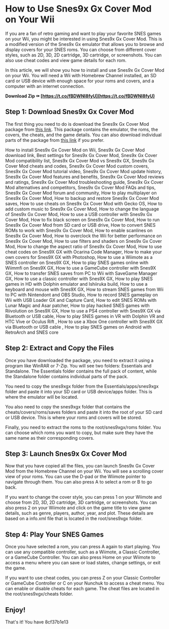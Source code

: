 # How to Use Snes9x Gx Cover Mod on Your Wii
 
If you are a fan of retro gaming and want to play your favorite SNES games on your Wii, you might be interested in using Snes9x Gx Cover Mod. This is a modified version of the Snes9x Gx emulator that allows you to browse and display covers for your SNES roms. You can choose from different cover styles, such as 2D, 3D, 2D cartridge, 3D cartridge, or screenshots. You can also use cheat codes and view game details for each rom.
 
In this article, we will show you how to install and use Snes9x Gx Cover Mod on your Wii. You will need a Wii with Homebrew Channel installed, an SD card or USB device with enough space for your roms and covers, and a computer with an internet connection.
 
**Download Zip ✑ [https://t.co/fBDWNI8fyU](https://t.co/fBDWNI8fyU)**


 
## Step 1: Download Snes9x Gx Cover Mod
 
The first thing you need to do is download the Snes9x Gx Cover Mod package from [this link](https://archive.org/details/WiiSNES9XGXCoverView). This package contains the emulator, the roms, the covers, the cheats, and the game details. You can also download individual parts of the package from [this link](https://archive.org/details/WiiSNES9XGXListView) if you prefer.
 
How to install Snes9x Gx Cover Mod on Wii,  Snes9x Gx Cover Mod download link,  Best settings for Snes9x Gx Cover Mod,  Snes9x Gx Cover Mod compatibility list,  Snes9x Gx Cover Mod vs Snes9x GX,  Snes9x Gx Cover Mod cheats and codes,  Snes9x Gx Cover Mod custom covers,  Snes9x Gx Cover Mod tutorial video,  Snes9x Gx Cover Mod update history,  Snes9x Gx Cover Mod features and benefits,  Snes9x Gx Cover Mod reviews and ratings,  Snes9x Gx Cover Mod troubleshooting guide,  Snes9x Gx Cover Mod alternatives and competitors,  Snes9x Gx Cover Mod FAQs and tips,  Snes9x Gx Cover Mod forum and community,  How to play multiplayer on Snes9x Gx Cover Mod,  How to backup and restore Snes9x Gx Cover Mod saves,  How to use cheats on Snes9x Gx Cover Mod with Gecko OS,  How to add custom music to Snes9x Gx Cover Mod,  How to change the language of Snes9x Gx Cover Mod,  How to use a USB controller with Snes9x Gx Cover Mod,  How to fix black screen on Snes9x Gx Cover Mod,  How to run Snes9x Gx Cover Mod from SD card or USB drive,  How to convert SNES ROMs to work with Snes9x Gx Cover Mod,  How to enable scanlines on Snes9x Gx Cover Mod,  How to overclock the Wii for better performance on Snes9x Gx Cover Mod,  How to use filters and shaders on Snes9x Gx Cover Mod,  How to change the aspect ratio of Snes9x Gx Cover Mod,  How to use cheat codes on Snes9X GX with Ocarina Code Manager,  How to make your own covers for Snes9X GX with Photoshop,  How to use a Wiimote as a SNES controller on Snes9X GX,  How to play SNES games online with Wiimmfi on Snes9X GX,  How to use a GameCube controller with Snes9X GX,  How to transfer SNES saves from PC to Wii with SaveGame Manager GX,  How to use a classic controller with Snes9X GX,  How to play SNES games in HD with Dolphin emulator and Ishiiruka build,  How to use a keyboard and mouse with Snes9X GX,  How to stream SNES games from Wii to PC with Nintendont and OBS Studio,  How to record SNES gameplay on Wii with USB Loader GX and Capture Card,  How to edit SNES ROMs with Lunar Magic and Asar patcher,  How to play hacked SNES games with Riivolution on Snes9X GX,  How to use a PS4 controller with Snes9X GX via Bluetooth or USB cable,  How to play SNES games in VR with Dolphin VR and HTC Vive or Oculus Rift ,  How to use a Xbox One controller with Snes9X GX via Bluetooth or USB cable ,  How to play SNES games on Android with RetroArch and SNES core
 
## Step 2: Extract and Copy the Files
 
Once you have downloaded the package, you need to extract it using a program like WinRAR or 7-Zip. You will see two folders: Essentials and Standalone. The Essentials folder contains the full pack of content, while the Standalone folder contains individual parts of the pack.
 
You need to copy the snes9xgx folder from the Essentials/apps/snes9xgx folder and paste it into your SD card or USB device/apps folder. This is where the emulator will be located.
 
You also need to copy the snes9xgx folder that contains the cheats/covers/roms/saves folders and paste it into the root of your SD card or USB device. This is where your roms and covers will be stored.
 
Finally, you need to extract the roms to the root/snes9xgx/roms folder. You can choose which roms you want to copy, but make sure they have the same name as their corresponding covers.
 
## Step 3: Launch Snes9x Gx Cover Mod
 
Now that you have copied all the files, you can launch Snes9x Gx Cover Mod from the Homebrew Channel on your Wii. You will see a scrolling cover view of your roms. You can use the D-pad or the Wiimote pointer to navigate through them. You can also press A to select a rom or B to go back.
 
If you want to change the cover style, you can press 1 on your Wiimote and choose from 2D, 3D, 2D cartridge, 3D cartridge, or screenshots. You can also press 2 on your Wiimote and click on the game title to view game details, such as genre, players, author, year, and plot. These details are based on a info.xml file that is located in the root/snes9xgx folder.
 
## Step 4: Play Your SNES Games
 
Once you have selected a rom, you can press A again to start playing. You can use any compatible controller, such as a Wiimote, a Classic Controller, or a GameCube Controller. You can also press Home on your Wiimote to access a menu where you can save or load states, change settings, or exit the game.
 
If you want to use cheat codes, you can press Z on your Classic Controller or GameCube Controller or C on your Nunchuk to access a cheat menu. You can enable or disable cheats for each game. The cheat files are located in the root/snes9xgx/cheats folder.
 
## Enjoy!
 
That's it! You have
 8cf37b1e13
 
